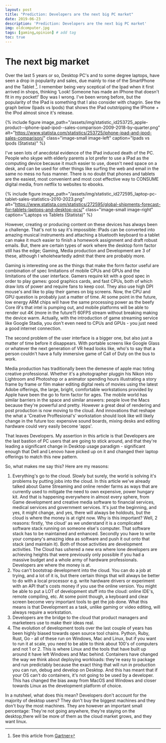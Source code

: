 ```yaml
---
layout: post
title: "Prediction: Developers are the next big PC market"
date: 2019-06-23
description: 'Prediction: Developers are the next big PC market'
img: oldcomputer.jpg 
tags: [gaming,opinion] # add tag
toc: true
---
```


# The next big market

Over the last 5 years or so, Desktop PC's and to some degree laptops, have seen a drop in popularity and sales, due mainly to rise of the SmartPhone and the Tablet [^1]. I remember being very sceptical of the Ipad when it first arrived in shops, thinking 'Look! Someone has made an IPhone that doesn't fit in my pocket!' Boy was I wrong. I've been wrong before, but the popularity of the IPad is something that I also consider with chagrin. See the graph below (Ipads vs Ipods) that shows the IPad outstripping the IPhone + the IPod almost since it's release.

{% include figure image_path="/assets/img/statistic_id253725_apple-product--iphone-ipad-ipod--sales-comparison-2009-2018-by-quarter.png" alt="https://www.statista.com/statistics/253725/iphone-ipad-and-ipod-sales-comparison/" class="image-small image-left" caption="Ipads vs Ipods (Statista)" %}


I've seen lots of anecdotal evidence of the IPad induced death of the PC. People who skype with elderly parents a lot prefer to use a IPad as the computing device because it much easier to use, doesn't need space on a desk, and can be used for other things like surfing the web and email in the same no mess no fuss manner. There is no doubt that phones and tablets are the easiest, most convenient and most cost effective way to CONSUME digital media, from netflix to websites to ebooks. 


{% include figure image_path="/assets/img/statistic_id272595_laptop-pc-tablet-sales-statistics-2010-2023.png" alt="https://www.statista.com/statistics/272595/global-shipments-forecast-for-tablets-laptops-and-desktop-pcs/" class="image-small image-right" caption="Laptops vs Tablets (Statista)" %}

However, creating or producing content on these devices has always been a challenge. That's not to say it's impossible: IPads can be converted into amazing musical instruments and attaching a bluetooth keyboard to a tablet can make it much easier to finish a homework assignment and draft robust emails. But, there are certain types of work where the desktop form factor still has the edge; Gaming, Media production and Development are 3 of these, although I wholeheartedly admit that there are probably more.

Gaming is interesting one as the things that make the form factor useful are combination of spec limitations of mobile CPUs and GPUs and the limitations of the user interface. Gamers require kit with a good spec in order to play games: good graphics cards, and fast CPUs, both of which draw lots of power and require fans to keep cool. They also use high DPI mouse's and like to play their games on big screens. Now, the CPU and GPU question is probably just a matter of time. At some point in the future, low energy ARM chips will have the same processing power as the beefy Core i9's that intel is pumping out, and mobile platforms will be able to render out 4K (more in the future?) 60FPS stream without breaking making the device warm. Actually, with the introduction of game streaming service like Google Stadia, you don't even need to CPUs and GPUs - you just need a good internet connection. 

The second problem of the user interface is a bigger one, but also just a matter of time before it disappears. With portable screens like Google Glass or whatever the next generation of VR head looks like, who's to say that a person couldn't have a fully immersive game of Call of Duty on the bus to work. 

Media production has traditionally been the demesne of apple mac toting creative professional. Whether it's a photographer pluggin his Nikon into Lightroom and Photoshop or a animator spending hours illustrating a story frame by frame or film maker editing digital reels of movies using the latest Adobe offerings, the large, bright, comfortable workstations provided by Apple have been the go to form factor for ages. The mobile world has similar barriers in the space and similar answers: people love the Macs because they're powerful and pretty. However a great deal of rendering and post production is now moving to the cloud. And innovations that reshape the what a 'Creative Proffesional's' workstation should look like will likely change in the future too: expensive sound boards, mixing desks and editing hardware could very easily become 'apps'.

That leaves Developers. My assertion in this article is that Developers are the last bastion of PC users that are going to stick around, and that they're leading a significant change in Desktop usage paradigm - significant enough that Dell and Lenovo have picked up on it and changed their laptop offerings to match this new pattern.

So, what makes me say this? Here are my reasons:
1. Everything's go to the cloud. Slowly but surely, the world is solving it's problems by putting jobs into the cloud. In this article we've already talked about Game Streaming and online render farms as ways that are currently used to mitigate the need to own expensive, power hungary kit. And that is happening everywhere in almost every sphere, from Game development and creative media software to financial services, medical services and government services. It's just the beginning, and yes, it might change, and yes, there will always be holdouts, but the cloud is where the money is at right now. Why is this important? Well, 2 reasons: firstly, 'the cloud' as we understand it is a complicated software stack running on someone else's computer. That software stack has to be maintained and enhanced. Secondly you have to write your company's amazing idea as software and push it out onto that stack (and maintain it). Both of those activities are development activities. The Cloud has ushered a new era where lone developers are achieving heights that were previously only possible if you had a massive budget and a whole army of hardware professionals. Developers are where the money is at.
2. You can't bootstrap development into the cloud. You can do a job at trying, and a lot of it is, but there certain things that will always be better to do with a local processor e.g. write hardware drivers or experiment with an API that's costs money if you use the online version. You might be able to put a LOT of development stuff into the cloud: online IDE's, remote compiling, etc. At some point though, a keyboard and clear screen become very important tools to get the job done. What this means is that Development as a task, unlike gaming or video editing, will always require a workstation. 
3. Developers are the bridge to the cloud that product managers and marketeers use to make their ideas real.  
4. The evolution of development tools over the last couple of years has been highly biased towards open source tool chains. Python, Ruby, Rust, Go - all of these run on Windows, Mac and Linux, but if you want to run it at scale, you need to be able to think about 100's of computers and not 1 or 2. This is where Linux and the tools that have built up around it have left Windows and Mac behind. Containers have changed the way we think about deploying workloads: they're easy to package and run predictably because the exact thing that will run in production you can run, debug and develop on Desktop. And this has meant that if your OS can't do containers, it's not going to be used by a developer. This has changed the bias away from MacOS and Windows and closer towards Linux as the development platform of choice. 

In a nutsheel, what does this mean? Developers don't account for the majority of desktop users? They don't buy the biggest machines and they don't buy the most machines. They are however an important small percentage:  They're not going anywhere, they're staying on the desktop,there will be more of them as the cloud market grows, and they want linux.









[^1]: See this article from [Gartner](https://techcrunch.com/2019/01/11/gartner-finds-pc-sales-doldrums-continued-in-2018/)